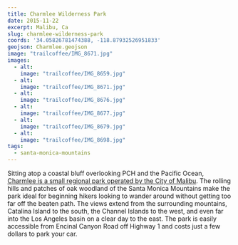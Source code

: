 ```yaml
---
title: Charmlee Wilderness Park
date: 2015-11-22
excerpt: Malibu, Ca
slug: charmlee-wilderness-park
coords: '34.05826781474388, -118.87932526951833'
geojson: Charmlee.geojson
image: "trailcoffee/IMG_8671.jpg"
images:
  - alt: 
    image: "trailcoffee/IMG_8659.jpg"
  - alt: 
    image: "trailcoffee/IMG_8671.jpg"
  - alt: 
    image: "trailcoffee/IMG_8676.jpg"
  - alt: 
    image: "trailcoffee/IMG_8677.jpg"
  - alt: 
    image: "trailcoffee/IMG_8679.jpg"
  - alt: 
    image: "trailcoffee/IMG_8698.jpg"
tags:
  - santa-monica-mountains
---
```

Sitting atop a coastal bluff overlooking PCH and the Pacific Ocean, <a href="http://www.lamountains.com/parks.asp?parkid=95">Charmlee is a small regional park operated by the City of Malibu</a>. The rolling hills and patches of oak woodland of the Santa Monica Mountains make the park ideal for beginning hikers looking to wander around without getting too far off the beaten path. The views extend from the surrounding mountains, Catalina Island to the south, the Channel Islands to the west, and even far into the Los Angeles basin on a clear day to the east. The park is easily accessible from Encinal Canyon Road off Highway 1 and costs just a few dollars to park your car.



